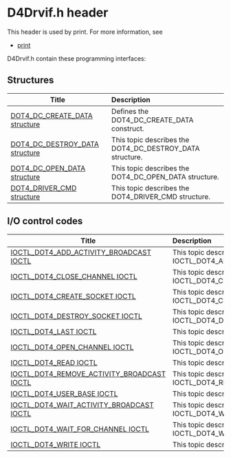 # D4Drvif.h header


This header is used by print. For more information, see
- [print](../_print/index.md)

D4Drvif.h contain these programming interfaces:


## Structures

| Title   | Description   |
| ---- |:---- |
| [DOT4_DC_CREATE_DATA structure](ns-d4drvif--dot4-dc-create-data.md) | Defines the DOT4_DC_CREATE_DATA construct. |
| [DOT4_DC_DESTROY_DATA structure](ns-d4drvif--dot4-dc-destroy-data.md) | This topic describes the DOT4_DC_DESTROY_DATA structure. |
| [DOT4_DC_OPEN_DATA structure](ns-d4drvif--dot4-dc-open-data.md) | This topic describes the DOT4_DC_OPEN_DATA structure. |
| [DOT4_DRIVER_CMD structure](ns-d4drvif--dot4-driver-cmd.md) | This topic describes the DOT4_DRIVER_CMD structure. |

## I/O control codes

| Title   | Description   |
| ---- |:---- |
| [IOCTL_DOT4_ADD_ACTIVITY_BROADCAST IOCTL](ni-d4drvif-ioctl-dot4-add-activity-broadcast.md) | This topic describes IOCTL_DOT4_ADD_ACTIVITY_BROADCAST. |
| [IOCTL_DOT4_CLOSE_CHANNEL IOCTL](ni-d4drvif-ioctl-dot4-close-channel.md) | This topic describes IOCTL_DOT4_CLOSE_CHANNEL. |
| [IOCTL_DOT4_CREATE_SOCKET IOCTL](ni-d4drvif-ioctl-dot4-create-socket.md) | This topic describes IOCTL_DOT4_CREATE_SOCKET. |
| [IOCTL_DOT4_DESTROY_SOCKET IOCTL](ni-d4drvif-ioctl-dot4-destroy-socket.md) | This topic describes IOCTL_DOT4_DESTROY_SOCKET. |
| [IOCTL_DOT4_LAST IOCTL](ni-d4drvif-ioctl-dot4-last.md) | This topic describes IOCTL_DOT4_LAST. |
| [IOCTL_DOT4_OPEN_CHANNEL IOCTL](ni-d4drvif-ioctl-dot4-open-channel.md) | This topic describes IOCTL_DOT4_OPEN_CHANNEL. |
| [IOCTL_DOT4_READ IOCTL](ni-d4drvif-ioctl-dot4-read.md) | This topic describes IOCTL_DOT4_READ. |
| [IOCTL_DOT4_REMOVE_ACTIVITY_BROADCAST IOCTL](ni-d4drvif-ioctl-dot4-remove-activity-broadcast.md) | This topic describes IOCTL_DOT4_REMOVE_ACTIVITY_BROADCAST. |
| [IOCTL_DOT4_USER_BASE IOCTL](ni-d4drvif-ioctl-dot4-user-base.md) | This topic describes IOCTL_DOT4_USER_BASE. |
| [IOCTL_DOT4_WAIT_ACTIVITY_BROADCAST IOCTL](ni-d4drvif-ioctl-dot4-wait-activity-broadcast.md) | This topic describes IOCTL_DOT4_WAIT_ACTIVITY_BROADCAST. |
| [IOCTL_DOT4_WAIT_FOR_CHANNEL IOCTL](ni-d4drvif-ioctl-dot4-wait-for-channel.md) | This topic describes IOCTL_DOT4_WAIT_FOR_CHANNEL. |
| [IOCTL_DOT4_WRITE IOCTL](ni-d4drvif-ioctl-dot4-write.md) | This topic describes IOCTL_DOT4_WRITE. |
